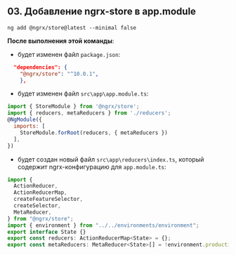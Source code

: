 ## 03. Добавление ngrx-store в app.module

`ng add @ngrx/store@latest --minimal false`

**После выполнения этой команды**:

- будет изменен файл `package.json`:
```json
  "dependencies": {
    "@ngrx/store": "^10.0.1",
	},
```

- будет изменен файл `src\app\app.module.ts`:
```js
import { StoreModule } from '@ngrx/store';
import { reducers, metaReducers } from './reducers';
@NgModule({
  imports: [
    StoreModule.forRoot(reducers, { metaReducers })
  ],
})
```

- будет создан новый файл `src\app\reducers\index.ts`, который содержит ngrx-конфигурацию для `app.module.ts`:
```js
import {
  ActionReducer,
  ActionReducerMap,
  createFeatureSelector,
  createSelector,
  MetaReducer,
} from "@ngrx/store";
import { environment } from "../../environments/environment";
export interface State {}
export const reducers: ActionReducerMap<State> = {};
export const metaReducers: MetaReducer<State>[] = !environment.production ? [] : [];
```
